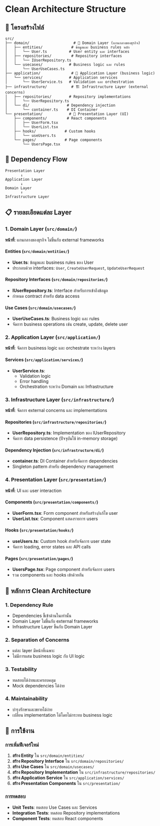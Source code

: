 # Clean Architecture Structure

## 📁 โครงสร้างไฟล์

```
src/
├── domain/                    # 🎯 Domain Layer (แกนกลางของธุรกิจ)
│   ├── entities/             # ข้อมูลและ business rules หลัก
│   │   └── User.ts          # User entity และ interfaces
│   ├── repositories/         # Repository interfaces
│   │   └── IUserRepository.ts
│   └── usecases/            # Business logic และ rules
│       └── UserUseCases.ts
├── application/              # 🔧 Application Layer (business logic)
│   └── services/            # Application services
│       └── UserService.ts   # Validation และ orchestration
├── infrastructure/           # 🏗️ Infrastructure Layer (external concerns)
│   ├── repositories/        # Repository implementations
│   │   └── UserRepository.ts
│   └── di/                 # Dependency injection
│       └── container.ts    # DI Container
└── presentation/            # 🎨 Presentation Layer (UI)
    ├── components/         # React components
    │   ├── UserForm.tsx
    │   └── UserList.tsx
    ├── hooks/             # Custom hooks
    │   └── useUsers.ts
    └── pages/             # Page components
        └── UsersPage.tsx
```

## 🔄 Dependency Flow

```
Presentation Layer
       ↓
Application Layer
       ↓
Domain Layer
       ↑
Infrastructure Layer
```

## 📋 รายละเอียดแต่ละ Layer

### 1. Domain Layer (`src/domain/`)

**หน้าที่**: แกนกลางของธุรกิจ ไม่ขึ้นกับ external frameworks

#### Entities (`src/domain/entities/`)
- **User.ts**: ข้อมูลและ business rules ของ User
- ประกอบด้วย interfaces: `User`, `CreateUserRequest`, `UpdateUserRequest`

#### Repository Interfaces (`src/domain/repositories/`)
- **IUserRepository.ts**: Interface สำหรับการเข้าถึงข้อมูล
- กำหนด contract สำหรับ data access

#### Use Cases (`src/domain/usecases/`)
- **UserUseCases.ts**: Business logic และ rules
- จัดการ business operations เช่น create, update, delete user

### 2. Application Layer (`src/application/`)

**หน้าที่**: จัดการ business logic และ orchestrate ระหว่าง layers

#### Services (`src/application/services/`)
- **UserService.ts**: 
  - Validation logic
  - Error handling
  - Orchestration ระหว่าง Domain และ Infrastructure

### 3. Infrastructure Layer (`src/infrastructure/`)

**หน้าที่**: จัดการ external concerns และ implementations

#### Repositories (`src/infrastructure/repositories/`)
- **UserRepository.ts**: Implementation ของ IUserRepository
- จัดการ data persistence (ปัจจุบันใช้ in-memory storage)

#### Dependency Injection (`src/infrastructure/di/`)
- **container.ts**: DI Container สำหรับจัดการ dependencies
- Singleton pattern สำหรับ dependency management

### 4. Presentation Layer (`src/presentation/`)

**หน้าที่**: UI และ user interaction

#### Components (`src/presentation/components/`)
- **UserForm.tsx**: Form component สำหรับสร้าง/แก้ไข user
- **UserList.tsx**: Component แสดงรายการ users

#### Hooks (`src/presentation/hooks/`)
- **useUsers.ts**: Custom hook สำหรับจัดการ user state
- จัดการ loading, error states และ API calls

#### Pages (`src/presentation/pages/`)
- **UsersPage.tsx**: Page component สำหรับจัดการ users
- รวม components และ hooks เข้าด้วยกัน

## 🎯 หลักการ Clean Architecture

### 1. Dependency Rule
- Dependencies ชี้เข้าด้านในเท่านั้น
- Domain Layer ไม่ขึ้นกับ external frameworks
- Infrastructure Layer ขึ้นกับ Domain Layer

### 2. Separation of Concerns
- แต่ละ layer มีหน้าที่เฉพาะ
- ไม่มีการผสม business logic กับ UI logic

### 3. Testability
- ทดสอบได้ง่ายและครอบคลุม
- Mock dependencies ได้ง่าย

### 4. Maintainability
- บำรุงรักษาและขยายได้ง่าย
- เปลี่ยน implementation ได้โดยไม่กระทบ business logic

## 🔧 การใช้งาน

### การเพิ่มฟีเจอร์ใหม่

1. **สร้าง Entity** ใน `src/domain/entities/`
2. **สร้าง Repository Interface** ใน `src/domain/repositories/`
3. **สร้าง Use Cases** ใน `src/domain/usecases/`
4. **สร้าง Repository Implementation** ใน `src/infrastructure/repositories/`
5. **สร้าง Application Service** ใน `src/application/services/`
6. **สร้าง Presentation Components** ใน `src/presentation/`

### การทดสอบ

- **Unit Tests**: ทดสอบ Use Cases และ Services
- **Integration Tests**: ทดสอบ Repository implementations
- **Component Tests**: ทดสอบ React components
